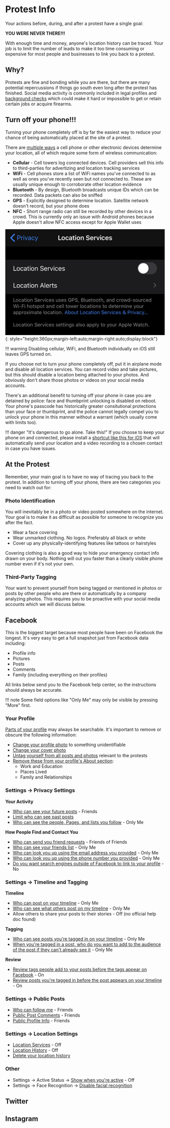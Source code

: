 # Protest Info

Your actions before, during, and after a protest have a single goal: 

**YOU WERE NEVER THERE!!!**

With enough time and money, anyone's location history can be traced. Your job is to limit the number of leads to make it too time consuming or expensive for most people and businesses to link you back to a protest.

## Why?

Protests are fine and bonding while you are there, but there are many potential repercussions if things go south even long after the protest has finished. Social media activity is commonly included in legal profiles and [background checks](https://en.wikipedia.org/wiki/Background_check#Social_media) which could make it hard or impossible to get or retain certain jobs or acquire firearms.

## Turn off your phone!!!

Turning your phone completely off is by far the easiest way to reduce your chance of being automatically placed at the site of a protest.

There are [multiple ways](https://en.wikipedia.org/wiki/Mobile_phone_tracking) a cell phone or other electronic devices determine your location, all of which require some form of wireless communication:

- **Cellular** - Cell towers log connected devices. Cell providers sell this info to third-parties for advertizing and location tracking services
- **WiFi** - Cell phones store a list of WiFi names you've connected to as well as ones you've recently seen but not connected to. These are usually unique enough to corroborate other location evidence
- **Bluetooth** - By design, Bluetooth broadcasts unique IDs which can be recorded. Data packets can also be sniffed
- **GPS** - Explicitly designed to determine location. Satellite network doesn't record, but your phone does
- **NFC** - Short range radio can still be recorded by other devices in a crowd. This is currently only an issue with Android phones because Apple doesn't allow NFC access except for Apple Wallet uses

![iOS image showing location services turned off](img/iphone-location.jpg){: style="height:360px;margin-left:auto;margin-right:auto;display:block"}

!!! warning
    Disabling cellular, WiFi, and Bluetooth individually on iOS still leaves GPS turned on.

If you choose not to turn your phone completely off, put it in airplane mode and disable all location services. You can record video and take pictures, but this should disable a location being attached to your photos. And obviously don't share those photos or videos on your social media accounts.

There's an additional benefit to turning off your phone in case you are detained by police: face and thumbprint unlocking is disabled on reboot. Your phone's passcode has historically greater consitutional protections than your face or thumbprint, and the police cannot legally compel you to unlock your phone in this manner without a warrant (which usually come with limits too).

!!! danger "It's dangerous to go alone. Take this!"
    If you choose to keep your phone on and connected, please install a [shortcut like this for iOS](https://www.icloud.com/shortcuts/ab31b23eb7954cc4858e6c1502bfdf7e) that will automatically send your location and a video recording to a chosen contact in case you have issues.

## At the Protest

Remember, your main goal is to have no way of tracing you back to the protest. In addition to turning off your phone, there are two categories you need to watch out for:

### Photo Identification

You will inevitably be in a photo or video posted somewhere on the internet. Your goal is to make it as difficult as possible for someone to recognize you after the fact.

- Wear a face covering
- Wear unmarked clothing. No logos. Preferably all black or white
- Cover up any physically-identifying features like tattoos or hairstyles

Covering clothing is also a good way to hide your emergency contact info drawn on your body. Nothing will out you faster than a clearly visible phone number even if it's not your own.

### Third-Party Tagging

Your want to prevent yourself from being tagged or mentioned in photos or posts by other people who are there or automatically by a company analyzing photos. This requires you to be proactive with your social media accounts which we will discuss below.

## Facebook

This is the biggest target because most people have been on Facebook the longest. It's very easy to get a full snapshot just from Facebook data including:

- Profile info
- Pictures
- Posts
- Comments
- Family (including everything on their profiles)

All links below send you to the Facebook help center, so the instructions should always be accurate.

!!! note
    Some field options like "Only Me" may only be visible by pressing "More" first.

### Your Profile

[Parts of your profile](https://www.facebook.com/help/203805466323736) may always be searchable. It's important to remove or obscure the following information:

- [Change your profile photo](https://www.facebook.com/help/163248423739693) to something unidentifiable
- [Change your cover photo]()
- [Untag yourself from all posts and photos](https://www.facebook.com/help/140906109319589) relevant to the protests
- [Remove these from your profile's About section](https://www.facebook.com/help/353111348061173):
    - Work and Education
    - Places Lived
    - Family and Relationships

### Settings -> Privacy Settings

**Your Activity**

- [Who can see your future posts](https://www.facebook.com/help/120939471321735) - Friends
- [Limit who can see past posts](https://www.facebook.com/help/236898969688346)
- [Who can see the people, Pages, and lists you follow](https://www.facebook.com/help/401227106619293) - Only Me

**How People Find and Contact You**

- [Who can send you friend requests](https://www.facebook.com/help/217125868312360) - Friends of Friends
- [Who can see your friends list](https://www.facebook.com/help/115450405225661?helpref=popular_topics) - Only Me
- [Who can look you up using the email address you provided](https://www.facebook.com/help/mobile-touch/131297846947406?helpref=platform_switcher) - Only Me
- [Who can look you up using the phone number you provided](https://www.facebook.com/help/mobile-touch/131297846947406?helpref=platform_switcher) - Only Me
- [Do you want search engines outside of Facebook to link to your profile](https://www.facebook.com/help/124518907626945) - No

### Settings -> Timeline and Tagging

**Timeline**

- [Who can post on your timeline](https://www.facebook.com/help/115469971891543?helpref=faq_content) - Only Me
- [Who can see what others post on my timeline](https://www.facebook.com/help/246629975377810) - Only Me
- Allow others to share your posts to their stories - Off (no official help doc found)

**Tagging**

- [Who can see posts you're tagged in on your timeline](https://www.facebook.com/help/267508226592992) - Only Me
- [When you're tagged in a post, who do you want to add to the audience of the post if they can't already see it](https://www.facebook.com/help/267508226592992) - Only Me

**Review**

- [Review tags people add to your posts before the tags appear on Facebook](https://www.facebook.com/help/247746261926036) - On
- [Review posts you're tagged in before the post appears on your timeline](https://www.facebook.com/help/168229546579373) - On

### Settings -> Public Posts

- [Who can follow me](https://www.facebook.com/help/273948399619967/) - Friends
- [Public Post Comments](https://www.facebook.com/help/499181503442334) - Friends
- [Public Profile Info](https://www.facebook.com/help/203805466323736) - Friends

### Settings -> Location Settings

- [Location Services](https://www.facebook.com/help/275925085769221) - Off
- [Location History](https://www.facebook.com/help/340945230067368) - Off
- [Delete your location history](https://www.facebook.com/help/340945230067368)

### Other

- Settings -> Active Status -> [Show when you're active](https://www.facebook.com/help/215888465102253) - Off
- Settings -> Face Recognition -> [Disable facial recognition](https://www.facebook.com/help/187272841323203)

## Twitter



## Instagram

